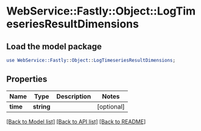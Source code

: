 # WebService::Fastly::Object::LogTimeseriesResultDimensions

## Load the model package
```perl
use WebService::Fastly::Object::LogTimeseriesResultDimensions;
```

## Properties
Name | Type | Description | Notes
------------ | ------------- | ------------- | -------------
**time** | **string** |  | [optional] 

[[Back to Model list]](../README.md#documentation-for-models) [[Back to API list]](../README.md#documentation-for-api-endpoints) [[Back to README]](../README.md)



